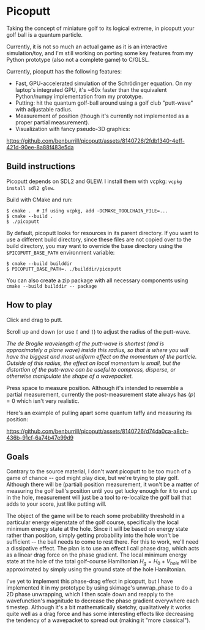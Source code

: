 # Picoputt
Taking the concept of miniature golf to its logical extreme, in picoputt your golf ball is a quantum particle.

Currently, it is not so much an actual game as it is an interactive simulation/toy, and I'm still working on porting
some key features from my Python prototype (also not a complete game) to C/GLSL.

Currently, picoputt has the following features:
* Fast, GPU-accelerated simulation of the Schrödinger equation.  On my laptop's integrated GPU, it's ~60x faster than
  the equivalent Python/numpy implementation from my prototype.
* Putting: hit the quantum golf-ball around using a golf club "putt-wave" with adjustable radius.
* Measurement of position (though it's currently not implemented as a proper partial measurement).
* Visualization with fancy pseudo-3D graphics:

https://github.com/benburrill/picoputt/assets/8140726/2fdb1340-4eff-421d-90ee-8a88f483e5da


## Build instructions
Picoputt depends on SDL2 and GLEW.  I install them with vcpkg: `vcpkg install sdl2 glew`.

Build with CMake and run:
```shell
$ cmake .  # If using vcpkg, add -DCMAKE_TOOLCHAIN_FILE=...
$ cmake --build .
$ ./picoputt
```

By default, picoputt looks for resources in its parent directory.  If you want to use a different build directory, since
these files are not copied over to the build directory, you may want to override the base directory using the
`$PICOPUTT_BASE_PATH` environment variable:
```shell
$ cmake --build builddir
$ PICOPUTT_BASE_PATH=. ./builddir/picoputt
```

You can also create a zip package with all necessary components using
`cmake --build builddir -- package`


## How to play
Click and drag to putt.

Scroll up and down (or use `[` and `]`) to adjust the radius of the putt-wave.

*The de Broglie wavelength of the putt-wave is shortest (and is approximately a plane wave) inside this radius, so that
is where you will have the biggest and most uniform effect on the momentum of the particle.  Outside of this radius, the
effect on local momentum is small, but the distortion of the putt-wave can be useful to compress, disperse, or otherwise
manipulate the shape of a wavepacket.*

Press space to measure position.  Although it's intended to resemble a partial measurement, currently the
post-measurement state always has $\langle{}p\rangle = 0$ which isn't very realistic.

Here's an example of pulling apart some quantum taffy and measuring its position:

https://github.com/benburrill/picoputt/assets/8140726/d74da0ca-a8cb-436b-91cf-6a74b47e99d9


## Goals
Contrary to the source material, I don't want picoputt to be too much of a game of chance -- god might play dice, but
we're trying to play golf.  Although there will be (partial) position measurement, it won't be a matter of measuring
the golf ball's position until you get lucky enough for it to end up in the hole, measurement will just be a tool to
re-localize the golf ball that adds to your score, just like putting will.

The object of the game will be to reach some probability threshold in a particular energy eigenstate of the golf course,
specifically the local minimum energy state at the hole.  Since it will be based on energy state rather than position,
simply getting probability into the hole won't be sufficient -- the ball needs to come to rest there.  For this to work,
we'll need a dissipative effect.  The plan is to use an effect I call phase drag, which acts as a linear drag force on
the phase gradient.
The local minimum energy state at the hole of the total golf-course Hamiltonian $H_g = H_0 + V_{hole}$ will be
approximated by simply using the ground state of the hole Hamiltonian.

I've yet to implement this phase-drag effect in picoputt, but I have implemented it in my prototype by using skimage's
unwrap_phase to do a 2D phase unwrapping, which I then scale down and reapply to the wavefunction's magnitude to
decrease the phase gradient everywhere each timestep.  Although it's a bit mathematically sketchy, qualitatively it
works quite well as a drag force and has some interesting effects like decreasing the tendency of a wavepacket to spread
out (making it "more classical").

